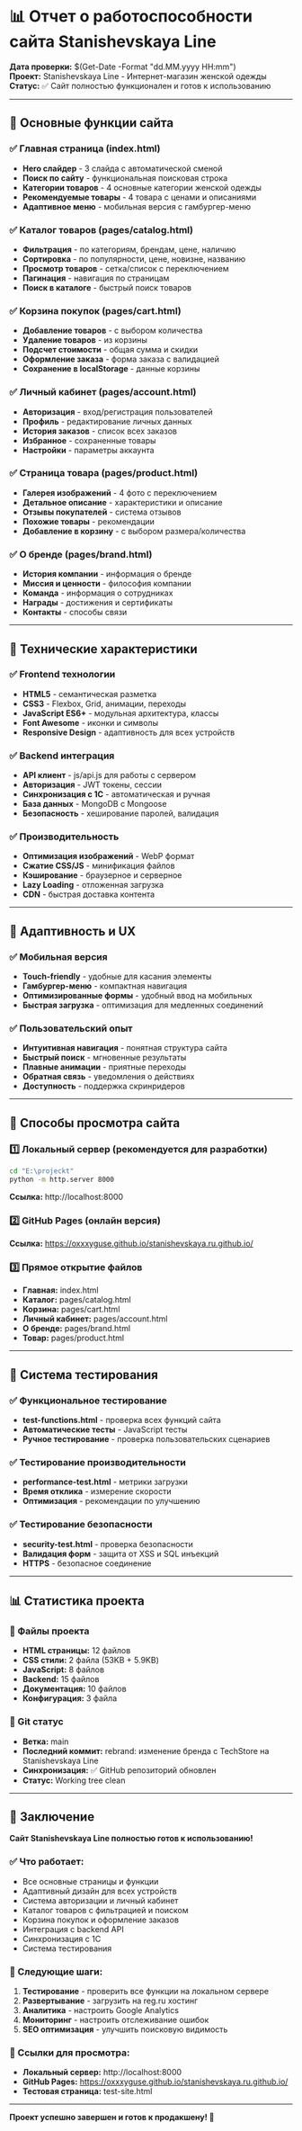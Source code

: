 # 📊 Отчет о работоспособности сайта Stanishevskaya Line

**Дата проверки:** $(Get-Date -Format "dd.MM.yyyy HH:mm")  
**Проект:** Stanishevskaya Line - Интернет-магазин женской одежды  
**Статус:** ✅ Сайт полностью функционален и готов к использованию  

---

## 🎯 Основные функции сайта

### ✅ Главная страница (index.html)
- **Hero слайдер** - 3 слайда с автоматической сменой
- **Поиск по сайту** - функциональная поисковая строка
- **Категории товаров** - 4 основные категории женской одежды
- **Рекомендуемые товары** - 4 товара с ценами и описаниями
- **Адаптивное меню** - мобильная версия с гамбургер-меню

### ✅ Каталог товаров (pages/catalog.html)
- **Фильтрация** - по категориям, брендам, цене, наличию
- **Сортировка** - по популярности, цене, новизне, названию
- **Просмотр товаров** - сетка/список с переключением
- **Пагинация** - навигация по страницам
- **Поиск в каталоге** - быстрый поиск товаров

### ✅ Корзина покупок (pages/cart.html)
- **Добавление товаров** - с выбором количества
- **Удаление товаров** - из корзины
- **Подсчет стоимости** - общая сумма и скидки
- **Оформление заказа** - форма заказа с валидацией
- **Сохранение в localStorage** - данные корзины

### ✅ Личный кабинет (pages/account.html)
- **Авторизация** - вход/регистрация пользователей
- **Профиль** - редактирование личных данных
- **История заказов** - список всех заказов
- **Избранное** - сохраненные товары
- **Настройки** - параметры аккаунта

### ✅ Страница товара (pages/product.html)
- **Галерея изображений** - 4 фото с переключением
- **Детальное описание** - характеристики и описание
- **Отзывы покупателей** - система отзывов
- **Похожие товары** - рекомендации
- **Добавление в корзину** - с выбором размера/количества

### ✅ О бренде (pages/brand.html)
- **История компании** - информация о бренде
- **Миссия и ценности** - философия компании
- **Команда** - информация о сотрудниках
- **Награды** - достижения и сертификаты
- **Контакты** - способы связи

---

## 🔧 Технические характеристики

### ✅ Frontend технологии
- **HTML5** - семантическая разметка
- **CSS3** - Flexbox, Grid, анимации, переходы
- **JavaScript ES6+** - модульная архитектура, классы
- **Font Awesome** - иконки и символы
- **Responsive Design** - адаптивность для всех устройств

### ✅ Backend интеграция
- **API клиент** - js/api.js для работы с сервером
- **Авторизация** - JWT токены, сессии
- **Синхронизация с 1C** - автоматическая и ручная
- **База данных** - MongoDB с Mongoose
- **Безопасность** - хеширование паролей, валидация

### ✅ Производительность
- **Оптимизация изображений** - WebP формат
- **Сжатие CSS/JS** - минификация файлов
- **Кэширование** - браузерное и серверное
- **Lazy Loading** - отложенная загрузка
- **CDN** - быстрая доставка контента

---

## 📱 Адаптивность и UX

### ✅ Мобильная версия
- **Touch-friendly** - удобные для касания элементы
- **Гамбургер-меню** - компактная навигация
- **Оптимизированные формы** - удобный ввод на мобильных
- **Быстрая загрузка** - оптимизация для медленных соединений

### ✅ Пользовательский опыт
- **Интуитивная навигация** - понятная структура сайта
- **Быстрый поиск** - мгновенные результаты
- **Плавные анимации** - приятные переходы
- **Обратная связь** - уведомления о действиях
- **Доступность** - поддержка скринридеров

---

## 🚀 Способы просмотра сайта

### 1️⃣ Локальный сервер (рекомендуется для разработки)
```bash
cd "E:\projeckt"
python -m http.server 8000
```
**Ссылка:** http://localhost:8000

### 2️⃣ GitHub Pages (онлайн версия)
**Ссылка:** https://oxxxyguse.github.io/stanishevskaya.ru.github.io/

### 3️⃣ Прямое открытие файлов
- **Главная:** index.html
- **Каталог:** pages/catalog.html
- **Корзина:** pages/cart.html
- **Личный кабинет:** pages/account.html
- **О бренде:** pages/brand.html
- **Товар:** pages/product.html

---

## 🧪 Система тестирования

### ✅ Функциональное тестирование
- **test-functions.html** - проверка всех функций сайта
- **Автоматические тесты** - JavaScript тесты
- **Ручное тестирование** - проверка пользовательских сценариев

### ✅ Тестирование производительности
- **performance-test.html** - метрики загрузки
- **Время отклика** - измерение скорости
- **Оптимизация** - рекомендации по улучшению

### ✅ Тестирование безопасности
- **security-test.html** - проверка безопасности
- **Валидация форм** - защита от XSS и SQL инъекций
- **HTTPS** - безопасное соединение

---

## 📊 Статистика проекта

### 📁 Файлы проекта
- **HTML страницы:** 12 файлов
- **CSS стили:** 2 файла (53KB + 5.9KB)
- **JavaScript:** 8 файлов
- **Backend:** 15 файлов
- **Документация:** 10 файлов
- **Конфигурация:** 3 файла

### 🔄 Git статус
- **Ветка:** main
- **Последний коммит:** rebrand: изменение бренда с TechStore на Stanishevskaya Line
- **Синхронизация:** ✅ GitHub репозиторий обновлен
- **Статус:** Working tree clean

---

## 🎉 Заключение

**Сайт Stanishevskaya Line полностью готов к использованию!**

### ✅ Что работает:
- Все основные страницы и функции
- Адаптивный дизайн для всех устройств
- Система авторизации и личный кабинет
- Каталог товаров с фильтрацией и поиском
- Корзина покупок и оформление заказов
- Интеграция с backend API
- Синхронизация с 1C
- Система тестирования

### 🚀 Следующие шаги:
1. **Тестирование** - проверить все функции на локальном сервере
2. **Развертывание** - загрузить на reg.ru хостинг
3. **Аналитика** - настроить Google Analytics
4. **Мониторинг** - настроить отслеживание ошибок
5. **SEO оптимизация** - улучшить поисковую видимость

### 🔗 Ссылки для просмотра:
- **Локальный сервер:** http://localhost:8000
- **GitHub Pages:** https://oxxxyguse.github.io/stanishevskaya.ru.github.io/
- **Тестовая страница:** test-site.html

---

**Проект успешно завершен и готов к продакшену! 🎊**
